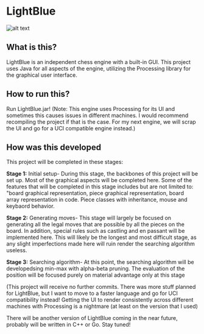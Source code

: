 # LightBlue

![alt text](https://user-images.githubusercontent.com/56414801/197311485-cc12c815-b695-46b7-87bf-4c9fe11017b9.png)


## What is this?
LightBlue is an independent chess engine with a built-in GUI. This project uses Java for all aspects of the engine, utilizing the Processing library for
the graphical user interface. 


## How to run this?
Run LightBlue.jar!
(Note: This engine uses Processing for its UI and sometimes this causes issues in different machines. I would recommend recompiling the project if that is the case. For my next engine, we will scrap the UI and go for a UCI compatible engine instead.)


## How was this developed
This project will be completed in these stages:

<b>Stage 1:</b> Initial setup- During this stage, the backbones of this project will be set up. Most of the graphical aspects will be completed here. Some of the features
         that will be completed in this stage includes but are not limited to: "board graphical representation, piece graphical representation, board array representation 
         in code. Piece classes with inheritance, mouse and keybaord behavior.
         
<b>Stage 2:</b> Generating moves- This stage will largely be focused on generating all the legal moves that are possible by all the pieces on the board. In addition, special rules
         such as castling and en passant will be implemented here. This will likely be the longest and most difficult stage, as any slight imperfections made here will ruin render
         the searching algorithm useless.
        
<b>Stage 3:</b> Searching algorithm- At this point, the searching algorithm will be developedsing min-max with alpha-beta pruning. The evaluation of the position will be focused purely
         on material advantage only at this stage
         


(This project will receive no further commits. There was more stuff planned for LightBlue, but I want to move to a faster language and go for UCI compatibility instead! Getting the UI to render consistently across different machines with Processing is a nightmare (at least on the version that I used)

There will be another version of LightBlue coming in the near future, probably will be written in C++ or Go. Stay tuned!



